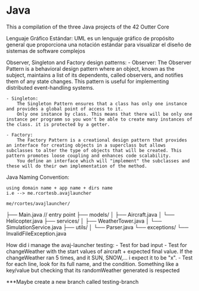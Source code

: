 # Java
This a compilation of the three Java projects of the 42 Outter Core


Lenguaje Gráfico Estándar:
	UML es un lenguaje gráfico de propósito general que proporciona una notación estándar para visualizar el diseño de sistemas de software complejos

Observer, Singleton and Factory design patterns:
	- Observer:
		The Observer Pattern is a behavioral design pattern where an object, known as the subject, maintains a list of its dependents, called observers, and notifies them of any state changes. This pattern is useful for implementing distributed event-handling systems.

	- Singleton:
		The Singleton Pattern ensures that a class has only one instance and provides a global point of access to it.
		Only one instance by class. This means that there will be only one instance per programm so you won't be able to create many instances of the class. it is protected by a getter.

	- Factory:
		The Factory Pattern is a creational design pattern that provides an interface for creating objects in a superclass but allows subclasses to alter the type of objects that will be created. This pattern promotes loose coupling and enhances code scalability.
		You define an interface which will "implement" the subclasses and these will do their own implementation of the method.

Java Naming Convention:

	using domain name + app name + dirs name
	i.e --> me.rcortesb.avajlauncher

	me/rcortes/avajlauncher/
├── Main.java               // entry point
├── models/
│   ├── Aircraft.java
│   └── Helicopter.java
├── services/
│   ├── WeatherTower.java
│   └── SimulationService.java
├── utils/
│   └── Parser.java
└── exceptions/
    └── InvalidFileException.java


How did i manage the avaj-launcher testing:
	- Test for bad input
	- Test for changeWeather with the start values of aircraft + expected final value. If the changeWeather ran 5 times, and it SUN, SNOW,... i expect it to be "x".
	- Test for each line, look for its full name, and the condition. Something like a key/value but checking that its randomWeather generated is respected

***Maybe create a new branch called testing-branch